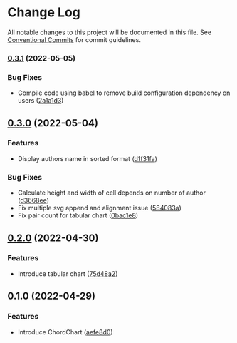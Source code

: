 # Change Log

All notable changes to this project will be documented in this file.
See [Conventional Commits](https://conventionalcommits.org) for commit guidelines.

### [0.3.1](https://github.com/sumanmaity112/pairing-matrix/compare/pairing-matrix-charts@0.3.0...pairing-matrix-charts@0.3.1) (2022-05-05)


### Bug Fixes

* Compile code using babel to remove build configuration dependency on users ([2a1a1d3](https://github.com/sumanmaity112/pairing-matrix/commit/2a1a1d32f2399843f6c4ec82e444cc5591a799e2))



## [0.3.0](https://github.com/sumanmaity112/pairing-matrix/compare/pairing-matrix-charts@0.2.0...pairing-matrix-charts@0.3.0) (2022-05-04)


### Features

* Display authors name in sorted format ([d1f31fa](https://github.com/sumanmaity112/pairing-matrix/commit/d1f31fa30c7d2424014ec021bc9a0b1022fdb4cc))


### Bug Fixes

* Calculate height and width of cell depends on number of author ([d3668ee](https://github.com/sumanmaity112/pairing-matrix/commit/d3668ee19cfb6b64da3293ef25e171da412f584a))
* Fix multiple svg append and alignment issue ([584083a](https://github.com/sumanmaity112/pairing-matrix/commit/584083afec7d112fa91c88c6b7566140dccc8f7c))
* Fix pair count for tabular chart ([0bac1e8](https://github.com/sumanmaity112/pairing-matrix/commit/0bac1e848e0ef02f20714e6c83a713e85c48d66a))



## [0.2.0](https://github.com/sumanmaity112/pairing-matrix/compare/pairing-matrix-charts@0.1.0...pairing-matrix-charts@0.2.0) (2022-04-30)


### Features

* Introduce tabular chart ([75d48a2](https://github.com/sumanmaity112/pairing-matrix/commit/75d48a221cf1a692767ba509e9e34fef2b5f5f35))



## 0.1.0 (2022-04-29)


### Features

* Introduce ChordChart ([aefe8d0](https://github.com/sumanmaity112/pairing-matrix/commit/aefe8d02a37cf03c7bd65ed9665ed1a4a9cea692))
